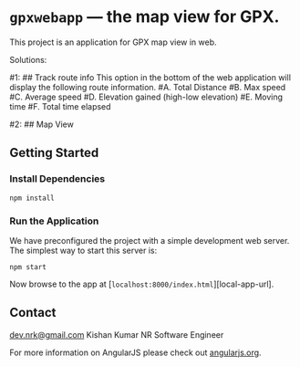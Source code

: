 # `gpxwebapp` — the map view for GPX.

This project is an application for GPX map view in web.

Solutions:

#1:  ## Track route info
This option in the bottom of the web application will display the following route information. 
#A. Total Distance
#B. Max speed
#C. Average speed
#D. Elevation gained (high-low elevation)
#E. Moving time
#F. Total time elapsed

#2: ## Map View

## Getting Started


### Install Dependencies

```
npm install
```

### Run the Application

We have preconfigured the project with a simple development web server. The simplest way to start
this server is:

```
npm start
```

Now browse to the app at [`localhost:8000/index.html`][local-app-url].

## Contact
dev.nrk@gmail.com
Kishan Kumar NR
Software Engineer

For more information on AngularJS please check out [angularjs.org][angularjs].


[angularjs]: https://angularjs.org/
[git]: https://git-scm.com/
[http-server]: https://github.com/indexzero/http-server

